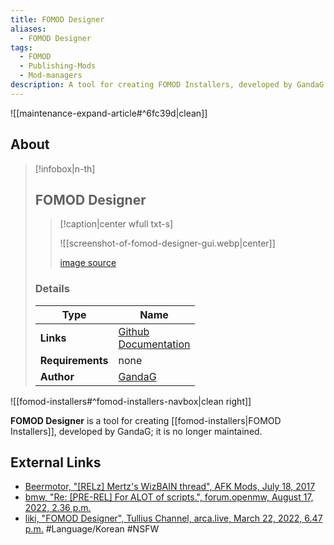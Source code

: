 ```yaml
---
title: FOMOD Designer
aliases:
  - FOMOD Designer
tags:
  - FOMOD
  - Publishing-Mods
  - Mod-managers
description: A tool for creating FOMOD Installers, developed by GandaG - no longer maintained.
---
```


![[maintenance-expand-article#^6fc39d|clean]]

## About

> [!infobox|n-th]
> 
> ## FOMOD Designer
> 
> > [!caption|center wfull txt-s]
> > 
> > ![[screenshot-of-fomod-designer-gui.webp|center]]
> > 
> > [image source](https://arca.live/b/tullius/46798573)
> 
> ### Details
> 
> | Type | Name |
> | --- | --- |
> | **Links** | [Github](https://github.com/GandaG/fomod-designer)<br>[Documentation](https://fomod-designer.readthedocs.io/en/stable/#) |
> | **Requirements** | none |
> | **Author** | [GandaG](https://github.com/GandaG) |

![[fomod-installers#^fomod-installers-navbox|clean right]]

**FOMOD Designer** is a tool for creating [[fomod-installers|FOMOD Installers]], developed by GandaG; it is no longer maintained.

## External Links

- [Beermotor, "\[RELz\] Mertz's WizBAIN thread", AFK Mods, July 18, 2017](https://www.afkmods.com/index.php?/topic/4987-relz-mertzs-wizbain-thread/&do=findComment&comment=167500)
- [bmw, "Re: \[PRE-REL\] For ALOT of scripts.", forum.openmw, August 17, 2022, 2.36 p.m.](https://forum.openmw.org/viewtopic.php?p=72797#p72797)
- [liki, "FOMOD Designer", Tullius Channel, arca.live, March 22, 2022, 6.47 p.m.](https://arca.live/b/tullius/46798573) #Language/Korean #NSFW